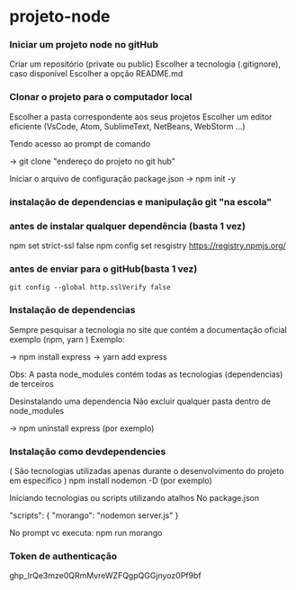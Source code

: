 # projeto-node

### Iniciar um projeto node no gitHub
Criar um repositório (private ou public) Escolher a tecnologia (.gitignore), caso disponível Escolher a opção README.md

### Clonar o projeto para o computador local
Escolher a pasta correspondente aos seus projetos Escolher um editor eficiente (VsCode, Atom, SublimeText, NetBeans, WebStorm ...)

Tendo acesso ao prompt de comando

-> git clone "endereço do projeto no git hub"

Iniciar o arquivo de configuração package.json
-> npm init -y

### instalação de dependencias e manipulação git "na escola"
  ### antes de instalar qualquer dependência (basta 1 vez)
   npm set strict-ssl false 
   npm config set resgistry https://registry.npmjs.org/
  ### antes de enviar para o gitHub(basta 1 vez)
    git config --global http.sslVerify false 


### Instalação de dependencias
Sempre pesquisar a tecnologia no site que contém a documentação oficial exemplo (npm, yarn ) Exemplo:

-> npm install express -> yarn add express

Obs: A pasta node_modules contém todas as tecnologias (dependencias) de terceiros

Desinstalando uma dependencia
Não excluir qualquer pasta dentro de node_modules

-> npm uninstall express (por exemplo)

### Instalação como devdependencies
( São tecnologias utilizadas apenas durante o desenvolvimento do projeto em específico ) npm install nodemon -D (por exemplo)

Iniciando tecnologias ou scripts utilizando atalhos
No package.json

"scripts": { "morango": "nodemon server.js" }

No prompt vc executa: npm run morango

### Token de authenticação 
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